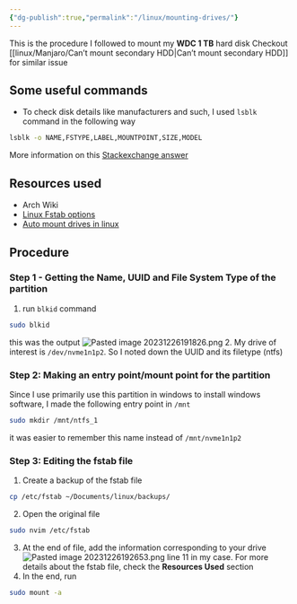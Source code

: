 ```yaml
---
{"dg-publish":true,"permalink":"/linux/mounting-drives/"}
---
```


This is the procedure I followed to mount my **WDC 1 TB** hard disk
Checkout [[linux/Manjaro/Can’t mount secondary HDD\|Can’t mount secondary HDD]] for similar issue

## Some useful commands
- To check disk details like manufacturers and such, I used `lsblk` command in the following way
```bash
lsblk -o NAME,FSTYPE,LABEL,MOUNTPOINT,SIZE,MODEL
```
More information on this [Stackexchange answer](https://unix.stackexchange.com/questions/5085/how-to-see-disk-details-like-manufacturer-in-linux)

## Resources used
- Arch Wiki
- [Linux Fstab options](https://linuxopsys.com/topics/linux-fstab-options)
- [Auto mount drives in linux](https://www.techhut.tv/auto-mount-drives-in-linux-fstab/)

## Procedure
### Step 1 - Getting the Name, UUID and File System Type of the partition
1. run `blkid` command
```bash
sudo blkid
```
this was the output
![Pasted image 20231226191826.png](/img/user/linux/attachments/Pasted%20image%2020231226191826.png)
2. My drive of interest is `/dev/nvme1n1p2`. So I noted down the UUID and its filetype (ntfs)
### Step 2: Making an entry point/mount point for the partition
Since I use primarily use this partition in windows to install windows software, I made the following entry point in `/mnt`
```bash
sudo mkdir /mnt/ntfs_1
```
it was easier to remember this name instead of `/mnt/nvme1n1p2`
### Step 3: Editing the fstab file
1. Create a backup of the fstab file
```bash
cp /etc/fstab ~/Documents/linux/backups/
```
2. Open the original file
```bash
sudo nvim /etc/fstab
```
3. At the end of file, add the information corresponding to your drive
![Pasted image 20231226192653.png](/img/user/linux/attachments/Pasted%20image%2020231226192653.png)
line 11 in my case. For more details about the fstab file, check the **Resources Used** section
4. In the end, run
```bash
sudo mount -a
```


